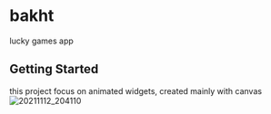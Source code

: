 # bakht

lucky games app

## Getting Started
this project focus on animated widgets, created mainly with canvas 
![20211112_204110](https://user-images.githubusercontent.com/43685413/141644491-0c1fbb38-6ae8-4428-bf77-b941d399cc8b.gif)
